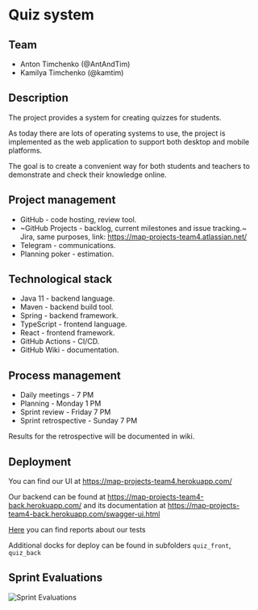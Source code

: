 # Quiz system

## Team

- Anton Timchenko (@AntAndTim)
- Kamilya Timchenko (@kamtim)

## Description

The project provides a system for creating quizzes for students.

As today there are lots of operating systems to use, the project is implemented as the web application to support both desktop and mobile platforms.

The goal is to create a convenient way for both students and teachers to demonstrate and check their knowledge online.

## Project management

- GitHub - code hosting, review tool.
- ~GitHub Projects - backlog, current milestones and issue tracking.~ Jira, same purposes, link: https://map-projects-team4.atlassian.net/
- Telegram - communications.
- Planning poker - estimation.

## Technological stack

- Java 11 - backend language.
- Maven - backend build tool.
- Spring - backend framework.
- TypeScript - frontend language.
- React - frontend framework.
- GitHub Actions - CI/CD.
- GitHub Wiki - documentation.

## Process management

- Daily meetings - 7 PM
- Planning - Monday 1 PM
- Sprint review - Friday 7 PM
- Sprint retrospective - Sunday 7 PM

Results for the retrospective will be documented in wiki.

## Deployment

You can find our UI at https://map-projects-team4.herokuapp.com/

Our backend can be found at https://map-projects-team4-back.herokuapp.com/ and its documentation at https://map-projects-team4-back.herokuapp.com/swagger-ui.html

[Here](https://antandtim.me/map-projects-team4) you can find reports about our tests

Additional docks for deploy can be found in subfolders `quiz_front`, `quiz_back`

## Sprint Evaluations

![Sprint Evaluations](https://docs.google.com/spreadsheets/d/e/2PACX-1vTXIhfQzTkLutk3Wp2zWwAcCXQe7GZCZGWMZHp4nMPAgInjsxWohwH5hxwd4N9iyATx-H-QBAiTGWlj/pubchart?oid=234185997&format=image)
